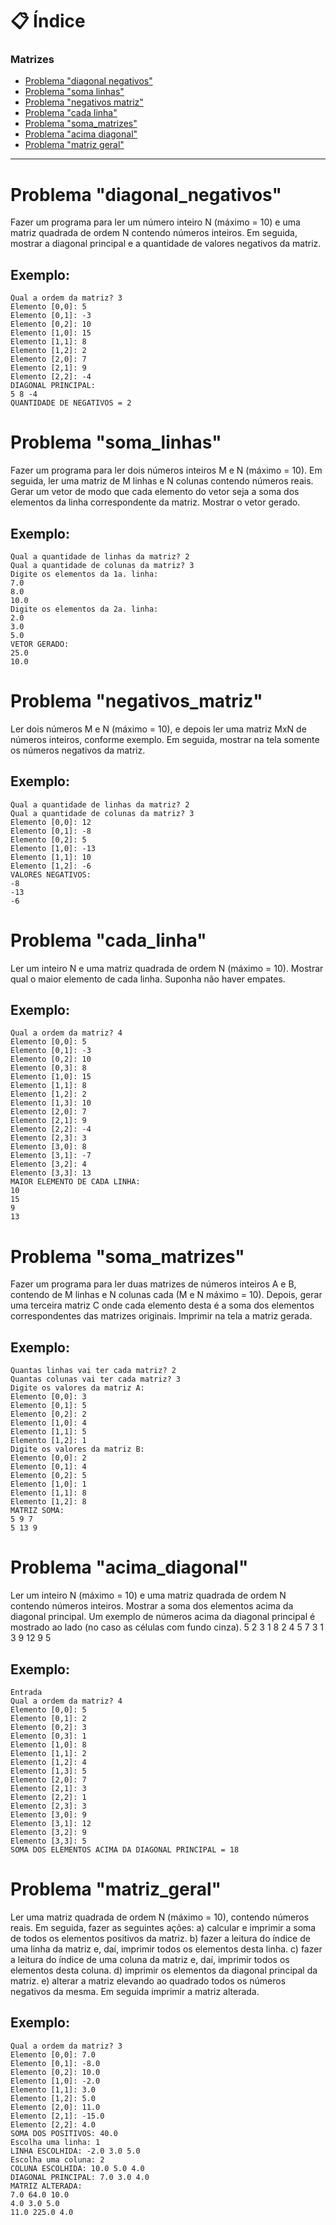 # 📋 Índice
### Matrizes
- [Problema "diagonal negativos"](#problema-diagonal_negativos)
- [Problema "soma linhas"](#problema-soma_linhas)
- [Problema "negativos matriz"](#problema-negativos_matriz)
- [Problema "cada linha"](#problema-cada_linha)
- [Problema "soma_matrizes"](#problema-soma_matrizes)
- [Problema "acima diagonal"](#problema-acima_diagonal)
- [Problema "matriz geral"](#problema-matriz_geral)
---
# Problema "diagonal_negativos"
Fazer um programa para ler um número inteiro N (máximo = 10) e uma matriz quadrada de ordem N
contendo números inteiros. Em seguida, mostrar a diagonal principal e a quantidade de valores
negativos da matriz.
## Exemplo:
    Qual a ordem da matriz? 3
    Elemento [0,0]: 5
    Elemento [0,1]: -3
    Elemento [0,2]: 10
    Elemento [1,0]: 15
    Elemento [1,1]: 8
    Elemento [1,2]: 2
    Elemento [2,0]: 7
    Elemento [2,1]: 9
    Elemento [2,2]: -4
    DIAGONAL PRINCIPAL:
    5 8 -4
    QUANTIDADE DE NEGATIVOS = 2
# Problema "soma_linhas"
Fazer um programa para ler dois números inteiros M e N (máximo = 10). Em seguida, ler uma matriz
de M linhas e N colunas contendo números reais. Gerar um vetor de modo que cada elemento do vetor
seja a soma dos elementos da linha correspondente da matriz. Mostrar o vetor gerado.
## Exemplo:
    Qual a quantidade de linhas da matriz? 2
    Qual a quantidade de colunas da matriz? 3
    Digite os elementos da 1a. linha:
    7.0
    8.0
    10.0
    Digite os elementos da 2a. linha:
    2.0
    3.0
    5.0
    VETOR GERADO:
    25.0
    10.0
# Problema "negativos_matriz"
Ler dois números M e N (máximo = 10), e depois ler uma matriz MxN de números inteiros, conforme
exemplo. Em seguida, mostrar na tela somente os números negativos da matriz.
## Exemplo:
    Qual a quantidade de linhas da matriz? 2
    Qual a quantidade de colunas da matriz? 3
    Elemento [0,0]: 12
    Elemento [0,1]: -8
    Elemento [0,2]: 5
    Elemento [1,0]: -13
    Elemento [1,1]: 10
    Elemento [1,2]: -6
    VALORES NEGATIVOS:
    -8
    -13
    -6
# Problema "cada_linha"
Ler um inteiro N e uma matriz quadrada de ordem N (máximo = 10). Mostrar qual o maior elemento
de cada linha. Suponha não haver empates.
## Exemplo:
    Qual a ordem da matriz? 4
    Elemento [0,0]: 5
    Elemento [0,1]: -3
    Elemento [0,2]: 10
    Elemento [0,3]: 8
    Elemento [1,0]: 15
    Elemento [1,1]: 8
    Elemento [1,2]: 2
    Elemento [1,3]: 10
    Elemento [2,0]: 7
    Elemento [2,1]: 9
    Elemento [2,2]: -4
    Elemento [2,3]: 3
    Elemento [3,0]: 8
    Elemento [3,1]: -7
    Elemento [3,2]: 4
    Elemento [3,3]: 13
    MAIOR ELEMENTO DE CADA LINHA:
    10
    15
    9
    13
# Problema "soma_matrizes"
Fazer um programa para ler duas matrizes de números inteiros A e B, contendo de M linhas e N colunas
cada (M e N máximo = 10). Depois, gerar uma terceira matriz C onde cada elemento desta é a soma
dos elementos correspondentes das matrizes originais. Imprimir na tela a matriz gerada.
## Exemplo:
    Quantas linhas vai ter cada matriz? 2
    Quantas colunas vai ter cada matriz? 3
    Digite os valores da matriz A:
    Elemento [0,0]: 3
    Elemento [0,1]: 5
    Elemento [0,2]: 2
    Elemento [1,0]: 4
    Elemento [1,1]: 5
    Elemento [1,2]: 1
    Digite os valores da matriz B:
    Elemento [0,0]: 2
    Elemento [0,1]: 4
    Elemento [0,2]: 5
    Elemento [1,0]: 1
    Elemento [1,1]: 8
    Elemento [1,2]: 8
    MATRIZ SOMA:
    5 9 7
    5 13 9
# Problema "acima_diagonal"
Ler um inteiro N (máximo = 10) e uma matriz quadrada de ordem N
contendo números inteiros. Mostrar a soma dos elementos acima da
diagonal principal. Um exemplo de números acima da diagonal
principal é mostrado ao lado (no caso as células com fundo cinza).
5 2 3 1
8 2 4 5
7 3 1 3
9 12 9 5
## Exemplo:
    Entrada
    Qual a ordem da matriz? 4
    Elemento [0,0]: 5
    Elemento [0,1]: 2
    Elemento [0,2]: 3
    Elemento [0,3]: 1
    Elemento [1,0]: 8
    Elemento [1,1]: 2
    Elemento [1,2]: 4
    Elemento [1,3]: 5
    Elemento [2,0]: 7
    Elemento [2,1]: 3
    Elemento [2,2]: 1
    Elemento [2,3]: 3
    Elemento [3,0]: 9
    Elemento [3,1]: 12
    Elemento [3,2]: 9
    Elemento [3,3]: 5
    SOMA DOS ELEMENTOS ACIMA DA DIAGONAL PRINCIPAL = 18
# Problema "matriz_geral"
Ler uma matriz quadrada de ordem N (máximo = 10), contendo números reais. Em seguida, fazer as
seguintes ações:
a) calcular e imprimir a soma de todos os elementos positivos da matriz.
b) fazer a leitura do índice de uma linha da matriz e, daí, imprimir todos os elementos desta linha.
c) fazer a leitura do índice de uma coluna da matriz e, daí, imprimir todos os elementos desta coluna.
d) imprimir os elementos da diagonal principal da matriz.
e) alterar a matriz elevando ao quadrado todos os números negativos da mesma. Em seguida imprimir
a matriz alterada.
## Exemplo:
    Qual a ordem da matriz? 3
    Elemento [0,0]: 7.0
    Elemento [0,1]: -8.0
    Elemento [0,2]: 10.0
    Elemento [1,0]: -2.0
    Elemento [1,1]: 3.0
    Elemento [1,2]: 5.0
    Elemento [2,0]: 11.0
    Elemento [2,1]: -15.0
    Elemento [2,2]: 4.0
    SOMA DOS POSITIVOS: 40.0
    Escolha uma linha: 1
    LINHA ESCOLHIDA: -2.0 3.0 5.0
    Escolha uma coluna: 2
    COLUNA ESCOLHIDA: 10.0 5.0 4.0
    DIAGONAL PRINCIPAL: 7.0 3.0 4.0
    MATRIZ ALTERADA:
    7.0 64.0 10.0
    4.0 3.0 5.0
    11.0 225.0 4.0 